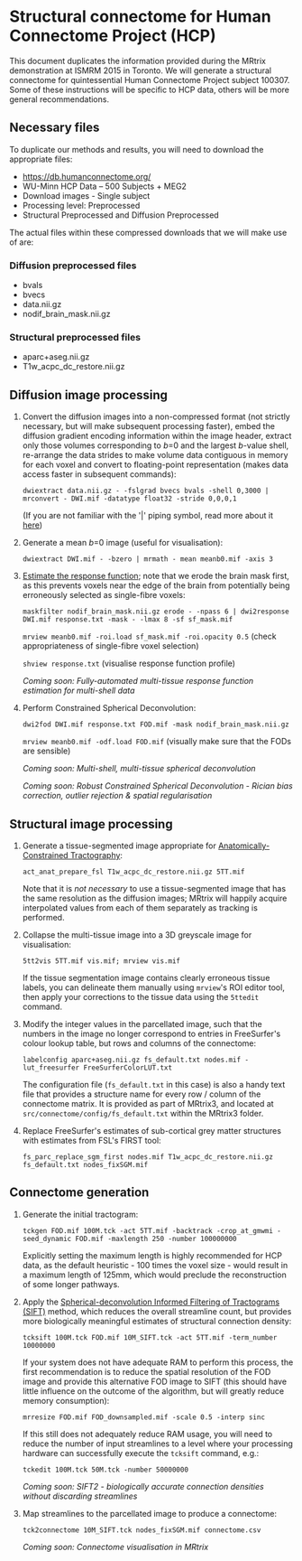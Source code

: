# Structural connectome for Human Connectome Project (HCP)

This document duplicates the information provided during the MRtrix demonstration at ISMRM 2015 in Toronto. We will generate a structural connectome for quintessential Human Connectome Project subject 100307. Some of these instructions will be specific to HCP data, others will be more general recommendations.

## Necessary files

To duplicate our methods and results, you will need to download the appropriate files:
- https://db.humanconnectome.org/
- WU-Minn HCP Data – 500 Subjects + MEG2
- Download images - Single subject
- Processing level: Preprocessed
- Structural Preprocessed and Diffusion Preprocessed

The actual files within these compressed downloads that we will make use of are:

### Diffusion preprocessed files

* bvals
* bvecs
* data.nii.gz
* nodif_brain_mask.nii.gz

### Structural preprocessed files

* aparc+aseg.nii.gz
* T1w_acpc_dc_restore.nii.gz

## Diffusion image processing

1. Convert the diffusion images into a non-compressed format (not strictly necessary, but will make subsequent processing faster), embed the diffusion gradient encoding information within the image header, extract only those volumes corresponding to _b_=0 and the largest _b_-value shell, re-arrange the data strides to make volume data contiguous in memory for each voxel and convert to floating-point representation (makes data access faster in subsequent commands):

   `dwiextract data.nii.gz - -fslgrad bvecs bvals -shell 0,3000 | mrconvert - DWI.mif -datatype float32 -stride 0,0,0,1`
   
   (If you are not familiar with the '|' piping symbol, read more about it [here](DesignPrinciples/Unix-Pipelines))
   
2. Generate a mean _b_=0 image (useful for visualisation):

   `dwiextract DWI.mif - -bzero | mrmath - mean meanb0.mif -axis 3`
   
3. [Estimate the response function](Response-function-estimation); note that we erode the brain mask first, as this prevents voxels near the edge of the brain from potentially being erroneously selected as single-fibre voxels:

   `maskfilter nodif_brain_mask.nii.gz erode - -npass 6 | dwi2response DWI.mif response.txt -mask - -lmax 8 -sf sf_mask.mif`
   
   `mrview meanb0.mif -roi.load sf_mask.mif -roi.opacity 0.5` (check appropriateness of single-fibre voxel selection)
   
   `shview response.txt` (visualise response function profile)
   
   _Coming soon: Fully-automated multi-tissue response function estimation for multi-shell data_
   
4. Perform Constrained Spherical Deconvolution:

   `dwi2fod DWI.mif response.txt FOD.mif -mask nodif_brain_mask.nii.gz`
   
   `mrview meanb0.mif -odf.load FOD.mif` (visually make sure that the FODs are sensible)
   
   _Coming soon: Multi-shell, multi-tissue spherical deconvolution_
   
   _Coming soon: Robust Constrained Spherical Deconvolution - Rician bias correction, outlier rejection & spatial regularisation_
   
## Structural image processing

1. Generate a tissue-segmented image appropriate for [Anatomically-Constrained Tractography](anatomically-constrained-tractography-(ACT)):

   `act_anat_prepare_fsl T1w_acpc_dc_restore.nii.gz 5TT.mif`
   
   Note that it is _not necessary_ to use a tissue-segmented image that has the same resolution as the diffusion images; MRtrix will happily acquire interpolated values from each of them separately as tracking is performed.
   
2. Collapse the multi-tissue image into a 3D greyscale image for visualisation:

   `5tt2vis 5TT.mif vis.mif; mrview vis.mif`
   
   If the tissue segmentation image contains clearly erroneous tissue labels, you can delineate them manually using `mrview`'s ROI editor tool, then apply your corrections to the tissue data using the `5ttedit` command.

3. Modify the integer values in the parcellated image, such that the numbers in the image no longer correspond to entries in FreeSurfer's colour lookup table, but rows and columns of the connectome:

   `labelconfig aparc+aseg.nii.gz fs_default.txt nodes.mif -lut_freesurfer FreeSurferColorLUT.txt`
   
   The configuration file (`fs_default.txt` in this case) is also a handy text file that provides a structure name for every row / column of the connectome matrix. It is provided as part of MRtrix3, and located at `src/connectome/config/fs_default.txt` within the MRtrix3 folder.

4. Replace FreeSurfer's estimates of sub-cortical grey matter structures with estimates from FSL's FIRST tool:

   `fs_parc_replace_sgm_first nodes.mif T1w_acpc_dc_restore.nii.gz fs_default.txt nodes_fixSGM.mif`

## Connectome generation

1. Generate the initial tractogram:

   `tckgen FOD.mif 100M.tck -act 5TT.mif -backtrack -crop_at_gmwmi -seed_dynamic FOD.mif -maxlength 250 -number 100000000`
   
   Explicitly setting the maximum length is highly recommended for HCP data, as the default heuristic - 100 times the voxel size - would result in a maximum length of 125mm, which would preclude the reconstruction of some longer pathways.
   
2. Apply the [Spherical-deconvolution Informed Filtering of Tractograms (SIFT)](sift) method, which reduces the overall streamline count, but provides more biologically meaningful estimates of structural connection density:

   `tcksift 100M.tck FOD.mif 10M_SIFT.tck -act 5TT.mif -term_number 10000000`
   
   If your system does not have adequate RAM to perform this process, the first recommendation is to reduce the spatial resolution of the FOD image and provide this alternative FOD image to SIFT (this should have little influence on the outcome of the algorithm, but will greatly reduce memory consumption):
   
   `mrresize FOD.mif FOD_downsampled.mif -scale 0.5 -interp sinc`
   
   If this still does not adequately reduce RAM usage, you will need to reduce the number of input streamlines to a level where your processing hardware can successfully execute the `tcksift` command, e.g.:
   
   `tckedit 100M.tck 50M.tck -number 50000000`
   
   _Coming soon: SIFT2 - biologically accurate connection densities without discarding streamlines_

3. Map streamlines to the parcellated image to produce a connectome:

   `tck2connectome 10M_SIFT.tck nodes_fixSGM.mif connectome.csv`
   
   _Coming soon: Connectome visualisation in MRtrix_


